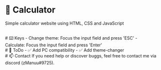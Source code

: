 # 🧮 Calculator
Simple calculator website using HTML, CSS and JavaScript

<br />
# ⌨️ Keys
- Change theme: Focus the input field and press 'ESC'
- Calculate: Focus the input field and press 'Enter'

<br />
# 📝 ToDo
- ✅ Add PC compatibility
- ✅ Add theme-changer

<br />
# 📫 Contact
If you need help or discover buggs,
feel free to contact me via discord (zManuu#9725).
